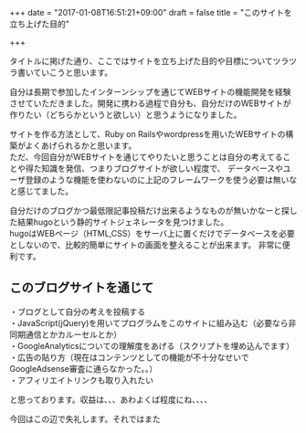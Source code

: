 +++
date = "2017-01-08T16:51:21+09:00"
draft = false
title = "このサイトを立ち上げた目的"

+++

タイトルに掲げた通り、ここではサイトを立ち上げた目的や目標についてツラツラ書いていこうと思います。  

自分は長期で参加したインターンシップを通じてWEBサイトの機能開発を経験させていただきました。開発に携わる過程で自分も、自分だけのWEBサイトが作りたい（どちらかというと欲しい）と思うようになりました。  

サイトを作る方法として、Ruby on Railsやwordpressを用いたWEBサイトの構築がよくあげられるかと思います。  
ただ、今回自分がWEBサイトを通じてやりたいと思うことは自分の考えてることや得た知識を発信、つまりブログサイトが欲しい程度で、
データベースやユーザ登録のような機能を使わないのに上記のフレームワークを使う必要は無いなと感じてました。  

自分だけのブログかつ最低限記事投稿だけ出来るようなものが無いかなーと探した結果hugoという静的サイトジェネレータを見つけました。  
hugoはWEBページ（HTML,CSS）をサーバ上に置くだけでデータベースを必要としないので、比較的簡単にサイトの画面を整えることが出来ます。
非常に便利です。  

## このブログサイトを通じて  
・ブログとして自分の考えを投稿する  
・JavaScript(jQuery)を用いてプログラムをこのサイトに組み込む（必要なら非同期通信とかカルーセルとか）  
・GoogleAnalyticsについての理解度をあげる（スクリプトを埋め込んでます）  
・広告の貼り方（現在はコンテンツとしての機能が不十分なせいでGoogleAdsense審査に通らなかった。。）  
・アフィリエイトリンクも取り入れたい  

と思っております。収益は、、、あわよくば程度にね、、、、  

今回はこの辺で失礼します。それではまた


